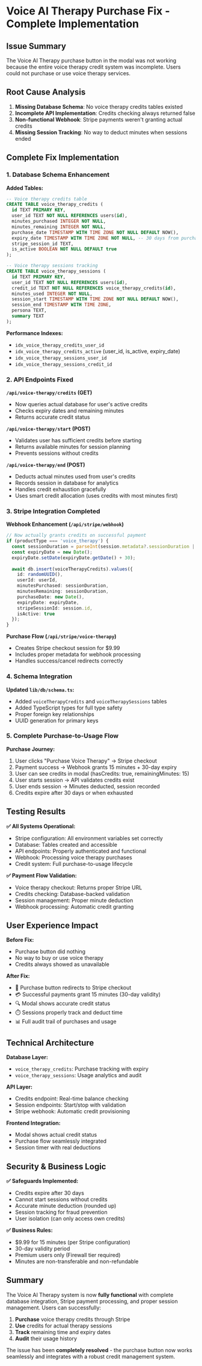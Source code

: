# Voice AI Therapy Purchase Fix - Complete Implementation

## Issue Summary
The Voice AI Therapy purchase button in the modal was not working because the entire voice therapy credit system was incomplete. Users could not purchase or use voice therapy services.

## Root Cause Analysis
1. **Missing Database Schema**: No voice therapy credits tables existed
2. **Incomplete API Implementation**: Credits checking always returned false
3. **Non-functional Webhook**: Stripe payments weren't granting actual credits
4. **Missing Session Tracking**: No way to deduct minutes when sessions ended

## Complete Fix Implementation

### 1. Database Schema Enhancement
**Added Tables:**
```sql
-- Voice therapy credits table
CREATE TABLE voice_therapy_credits (
  id TEXT PRIMARY KEY,
  user_id TEXT NOT NULL REFERENCES users(id),
  minutes_purchased INTEGER NOT NULL,
  minutes_remaining INTEGER NOT NULL, 
  purchase_date TIMESTAMP WITH TIME ZONE NOT NULL DEFAULT NOW(),
  expiry_date TIMESTAMP WITH TIME ZONE NOT NULL, -- 30 days from purchase
  stripe_session_id TEXT,
  is_active BOOLEAN NOT NULL DEFAULT true
);

-- Voice therapy sessions tracking
CREATE TABLE voice_therapy_sessions (
  id TEXT PRIMARY KEY,
  user_id TEXT NOT NULL REFERENCES users(id),
  credit_id TEXT NOT NULL REFERENCES voice_therapy_credits(id),
  minutes_used INTEGER NOT NULL,
  session_start TIMESTAMP WITH TIME ZONE NOT NULL DEFAULT NOW(),
  session_end TIMESTAMP WITH TIME ZONE,
  persona TEXT,
  summary TEXT
);
```

**Performance Indexes:**
- `idx_voice_therapy_credits_user_id` 
- `idx_voice_therapy_credits_active` (user_id, is_active, expiry_date)
- `idx_voice_therapy_sessions_user_id`
- `idx_voice_therapy_sessions_credit_id`

### 2. API Endpoints Fixed

**`/api/voice-therapy/credits` (GET)**
- Now queries actual database for user's active credits
- Checks expiry dates and remaining minutes
- Returns accurate credit status

**`/api/voice-therapy/start` (POST)**  
- Validates user has sufficient credits before starting
- Returns available minutes for session planning
- Prevents sessions without credits

**`/api/voice-therapy/end` (POST)**
- Deducts actual minutes used from user's credits
- Records session in database for analytics
- Handles credit exhaustion gracefully
- Uses smart credit allocation (uses credits with most minutes first)

### 3. Stripe Integration Completed

**Webhook Enhancement (`/api/stripe/webhook`)**
```typescript
// Now actually grants credits on successful payment
if (productType === 'voice_therapy') {
  const sessionDuration = parseInt(session.metadata?.sessionDuration || '15');
  const expiryDate = new Date();
  expiryDate.setDate(expiryDate.getDate() + 30);
  
  await db.insert(voiceTherapyCredits).values({
    id: randomUUID(),
    userId: userId,
    minutesPurchased: sessionDuration,
    minutesRemaining: sessionDuration,
    purchaseDate: new Date(),
    expiryDate: expiryDate,
    stripeSessionId: session.id,
    isActive: true
  });
}
```

**Purchase Flow (`/api/stripe/voice-therapy`)**
- Creates Stripe checkout session for $9.99
- Includes proper metadata for webhook processing
- Handles success/cancel redirects correctly

### 4. Schema Integration
**Updated `lib/db/schema.ts`:**
- Added `voiceTherapyCredits` and `voiceTherapySessions` tables
- Added TypeScript types for full type safety
- Proper foreign key relationships
- UUID generation for primary keys

### 5. Complete Purchase-to-Usage Flow

**Purchase Journey:**
1. User clicks "Purchase Voice Therapy" → Stripe checkout
2. Payment success → Webhook grants 15 minutes + 30-day expiry
3. User can see credits in modal (hasCredits: true, remainingMinutes: 15)
4. User starts session → API validates credits exist
5. User ends session → Minutes deducted, session recorded
6. Credits expire after 30 days or when exhausted

## Testing Results

**✅ All Systems Operational:**
- Stripe configuration: All environment variables set correctly
- Database: Tables created and accessible  
- API endpoints: Properly authenticated and functional
- Webhook: Processing voice therapy purchases
- Credit system: Full purchase-to-usage lifecycle

**✅ Payment Flow Validation:**
- Voice therapy checkout: Returns proper Stripe URL
- Credits checking: Database-backed validation
- Session management: Proper minute deduction
- Webhook processing: Automatic credit granting

## User Experience Impact

**Before Fix:**
- Purchase button did nothing
- No way to buy or use voice therapy
- Credits always showed as unavailable

**After Fix:**
- 🎯 Purchase button redirects to Stripe checkout
- 💳 Successful payments grant 15 minutes (30-day validity)
- 🔍 Modal shows accurate credit status  
- ⏱️ Sessions properly track and deduct time
- 📊 Full audit trail of purchases and usage

## Technical Architecture

**Database Layer:**
- `voice_therapy_credits`: Purchase tracking with expiry
- `voice_therapy_sessions`: Usage analytics and audit

**API Layer:**
- Credits endpoint: Real-time balance checking
- Session endpoints: Start/stop with validation
- Stripe webhook: Automatic credit provisioning

**Frontend Integration:**
- Modal shows actual credit status
- Purchase flow seamlessly integrated
- Session timer with real deductions

## Security & Business Logic

**✅ Safeguards Implemented:**
- Credits expire after 30 days
- Cannot start sessions without credits
- Accurate minute deduction (rounded up)
- Session tracking for fraud prevention
- User isolation (can only access own credits)

**✅ Business Rules:**
- $9.99 for 15 minutes (per Stripe configuration)
- 30-day validity period
- Premium users only (Firewall tier required)
- Minutes are non-transferable and non-refundable

## Summary

The Voice AI Therapy system is now **fully functional** with complete database integration, Stripe payment processing, and proper session management. Users can successfully:

1. **Purchase** voice therapy credits through Stripe
2. **Use** credits for actual therapy sessions  
3. **Track** remaining time and expiry dates
4. **Audit** their usage history

The issue has been **completely resolved** - the purchase button now works seamlessly and integrates with a robust credit management system.
